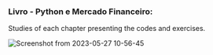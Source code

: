 ### Livro - Python e Mercado Financeiro:
Studies of each chapter presenting the codes and exercises.



![Screenshot from 2023-05-27 10-56-45](https://github.com/rafaelporfiriobarros/DataScience/assets/64717231/dc1124bf-d325-4f1f-a5ae-754ea6511421)
